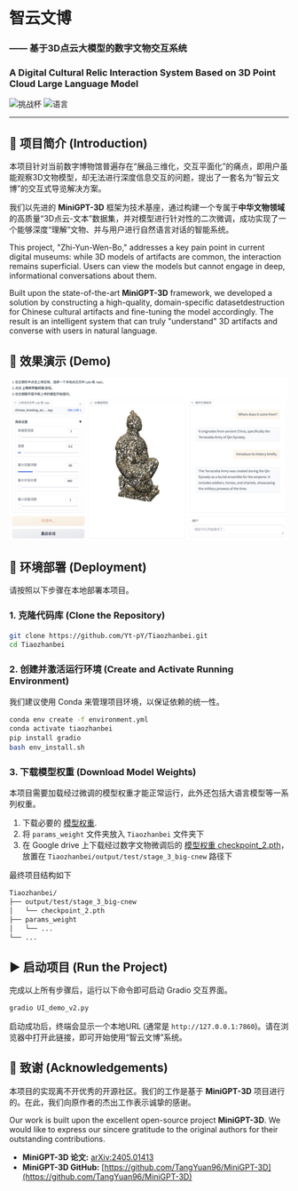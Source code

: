 # 智云文博
### —— 基于3D点云大模型的数字文物交互系统
### A Digital Cultural Relic Interaction System Based on 3D Point Cloud Large Language Model

![挑战杯](https://img.shields.io/badge/挑战杯-人工智能+应用赛-red)
![语言](https://img.shields.io/badge/语言-Python-blue)

---

## 📖 项目简介 (Introduction)

本项目针对当前数字博物馆普遍存在“展品三维化，交互平面化”的痛点，即用户虽能观察3D文物模型，却无法进行深度信息交互的问题，提出了一套名为“智云文博”的交互式导览解决方案。

我们以先进的 **MiniGPT-3D** 框架为技术基座，通过构建一个专属于**中华文物领域**的高质量“3D点云-文本”数据集，并对模型进行针对性的二次微调，成功实现了一个能够深度“理解”文物、并与用户进行自然语言对话的智能系统。

This project, "Zhi-Yun-Wen-Bo," addresses a key pain point in current digital museums: while 3D models of artifacts are common, the interaction remains superficial. Users can view the models but cannot engage in deep, informational conversations about them.

Built upon the state-of-the-art **MiniGPT-3D** framework, we developed a solution by constructing a high-quality, domain-specific datasetdestruction for Chinese cultural artifacts and fine-tuning the model accordingly. The result is an intelligent system that can truly "understand" 3D artifacts and converse with users in natural language.

## 💬 效果演示 (Demo)

![系统演示GIF](assets/demo.png)


## 🚀 环境部署 (Deployment)

请按照以下步骤在本地部署本项目。

### 1. 克隆代码库 (Clone the Repository)

```bash
git clone https://github.com/Yt-pY/Tiaozhanbei.git
cd Tiaozhanbei
```

### 2. 创建并激活运行环境 (Create and Activate Running Environment)

我们建议使用 Conda 来管理项目环境，以保证依赖的统一性。

```bash
conda env create -f environment.yml
conda activate tiaozhanbei
pip install gradio
bash env_install.sh
```

### 3. 下载模型权重 (Download Model Weights)

本项目需要加载经过微调的模型权重才能正常运行，此外还包括大语言模型等一系列权重。


1. 下载必要的 [模型权重](https://huggingface.co/YuanTang96/MiniGPT-3D/tree/main).
2. 将 `params_weight` 文件夹放入 `Tiaozhanbei` 文件夹下
3. 在 Google drive 上下载经过数字文物微调后的 [模型权重 checkpoint_2.pth](https://drive.google.com/file/d/1x9YQsuHkFltUzim5UIWH_4x6hvJYRQ9P/view?usp=sharing)，放置在 `Tiaozhanbei/output/test/stage_3_big-cnew` 路径下


最终项目结构如下
```
Tiaozhanbei/
├── output/test/stage_3_big-cnew
│   └── checkpoint_2.pth
├── params_weight
│   └── ...
└── ...
```

## ▶️ 启动项目 (Run the Project)

完成以上所有步骤后，运行以下命令即可启动 Gradio 交互界面。

```bash
gradio UI_demo_v2.py
```

启动成功后，终端会显示一个本地URL (通常是 `http://127.0.0.1:7860`)。请在浏览器中打开此链接，即可开始使用“智云文博”系统。

## 🙏 致谢 (Acknowledgements)

本项目的实现离不开优秀的开源社区。我们的工作是基于 **MiniGPT-3D** 项目进行的。在此，我们向原作者的杰出工作表示诚挚的感谢。

Our work is built upon the excellent open-source project **MiniGPT-3D**. We would like to express our sincere gratitude to the original authors for their outstanding contributions.

*   **MiniGPT-3D 论文:** [arXiv:2405.01413](https://arxiv.org/abs/2405.01413)
*   **MiniGPT-3D GitHub:** [https://github.com/TangYuan96/MiniGPT-3D](https://github.com/TangYuan96/MiniGPT-3D)
